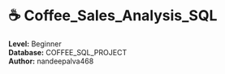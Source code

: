 # ☕ Coffee_Sales_Analysis_SQL

**Level:** Beginner  
**Database:** COFFEE_SQL_PROJECT  
**Author:** nandeepalva468
